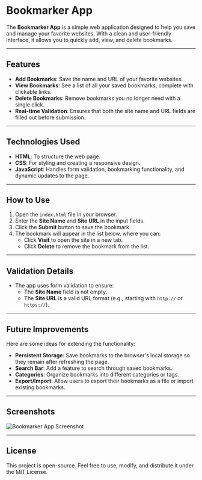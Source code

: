 # Bookmarker App

The **Bookmarker App** is a simple web application designed to help you save and manage your favorite websites. With a clean and user-friendly interface, it allows you to quickly add, view, and delete bookmarks.

---

## Features

- **Add Bookmarks**: Save the name and URL of your favorite websites.
- **View Bookmarks**: See a list of all your saved bookmarks, complete with clickable links.
- **Delete Bookmarks**: Remove bookmarks you no longer need with a single click.
- **Real-time Validation**: Ensures that both the site name and URL fields are filled out before submission.

---

## Technologies Used

- **HTML**: To structure the web page.
- **CSS**: For styling and creating a responsive design.
- **JavaScript**: Handles form validation, bookmarking functionality, and dynamic updates to the page.

---

## How to Use

1. Open the `index.html` file in your browser.
2. Enter the **Site Name** and **Site URL** in the input fields.
3. Click the **Submit** button to save the bookmark.
4. The bookmark will appear in the list below, where you can:
   - Click **Visit** to open the site in a new tab.
   - Click **Delete** to remove the bookmark from the list.

---

## Validation Details

- The app uses form validation to ensure:
  - The **Site Name** field is not empty.
  - The **Site URL** is a valid URL format (e.g., starting with `http://` or `https://`).

---

## Future Improvements

Here are some ideas for extending the functionality:
- **Persistent Storage**: Save bookmarks to the browser's local storage so they remain after refreshing the page.
- **Search Bar**: Add a feature to search through saved bookmarks.
- **Categories**: Organize bookmarks into different categories or tags.
- **Export/Import**: Allow users to export their bookmarks as a file or import existing bookmarks.

---

## Screenshots

![Bookmarker App Screenshot](https://ibb.co/HqPrRKF)

---

## License

This project is open-source. Feel free to use, modify, and distribute it under the MIT License.

